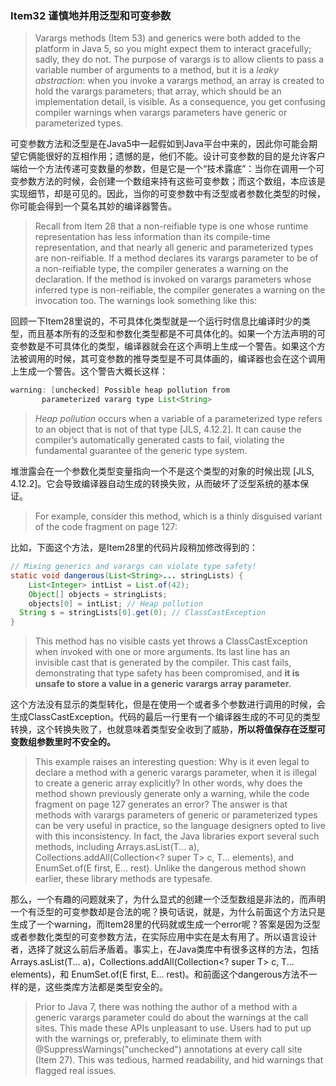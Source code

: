 ### Item32 谨慎地并用泛型和可变参数

> Varargs methods (Item 53) and generics were both added to the platform in Java 5, so you might expect them to interact gracefully; sadly, they do not. The purpose of varargs is to allow clients to pass a variable number of arguments to a method, but it is a *leaky abstraction*: when you invoke a varargs method, an array is created to hold the varargs parameters; that array, which should be an implementation detail, is visible. As a consequence, you get confusing compiler warnings when varargs parameters have generic or parameterized types.

可变参数方法和泛型是在Java5中一起假如到Java平台中来的，因此你可能会期望它俩能很好的互相作用；遗憾的是，他们不能。设计可变参数的目的是允许客户端给一个方法传递可变数量的参数，但是它是一个“技术露底”：当你在调用一个可变参数方法的时候，会创建一个数组来持有这些可变参数；而这个数组，本应该是实现细节，却是可见的。因此，当你的可变参数中有泛型或者参数化类型的时候，你可能会得到一个莫名其妙的编译器警告。

> Recall from Item 28 that a non-reifiable type is one whose runtime representation has less information than its compile-time representation, and that nearly all generic and parameterized types are non-reifiable. If a method declares its varargs parameter to be of a non-reifiable type, the compiler generates a warning on the declaration. If the method is invoked on varargs parameters whose inferred type is non-reifiable, the compiler generates a warning on the invocation too. The warnings look something like this:

回顾一下Item28里说的，不可具体化类型就是一个运行时信息比编译时少的类型，而且基本所有的泛型和参数化类型都是不可具体化的。如果一个方法声明的可变参数是不可具体化的类型，编译器就会在这个声明上生成一个警告。如果这个方法被调用的时候，其可变参数的推导类型是不可具体画的，编译器也会在这个调用上生成一个警告。这个警告大概长这样：

```java
warning: [unchecked] Possible heap pollution from
       parameterized vararg type List<String>
```

> *Heap pollution* occurs when a variable of a parameterized type refers to an object that is not of that type [JLS, 4.12.2]. It can cause the compiler’s automatically generated casts to fail, violating the fundamental guarantee of the generic type system.

堆泄露会在一个参数化类型变量指向一个不是这个类型的对象的时候出现 [JLS, 4.12.2]。它会导致编译器自动生成的转换失败，从而破坏了泛型系统的基本保证。

> For example, consider this method, which is a thinly disguised variant of the code fragment on page 127:

比如，下面这个方法，是Item28里的代码片段稍加修改得到的：

```java
// Mixing generics and varargs can violate type safety! 
static void dangerous(List<String>... stringLists) {
	List<Integer> intList = List.of(42);
	Object[] objects = stringLists;
	objects[0] = intList; // Heap pollution 
  String s = stringLists[0].get(0); // ClassCastException
}
```

> This method has no visible casts yet throws a ClassCastException when invoked with one or more arguments. Its last line has an invisible cast that is generated by the compiler. This cast fails, demonstrating that type safety has been compromised, and **it is unsafe to store a value in a generic varargs array parameter.**

这个方法没有显示的类型转化，但是在使用一个或者多个参数进行调用的时候，会生成ClassCastException。代码的最后一行里有一个编译器生成的不可见的类型转换，这个转换失败了，也就意味着类型安全收到了威胁，**所以将值保存在泛型可变数组参数里时不安全的。**

> This example raises an interesting question: Why is it even legal to declare a method with a generic varargs parameter, when it is illegal to create a generic array explicitly? In other words, why does the method shown previously generate only a warning, while the code fragment on page 127 generates an error? The answer is that methods with varargs parameters of generic or parameterized types can be very useful in practice, so the language designers opted to live with this inconsistency. In fact, the Java libraries export several such methods, including Arrays.asList(T... a), Collections.addAll(Collection<? super T> c, T... elements), and EnumSet.of(E first, E... rest). Unlike the dangerous method shown earlier, these library methods are typesafe.

那么，一个有趣的问题就来了，为什么显式的创建一个泛型数组是非法的，而声明一个有泛型的可变参数却是合法的呢？换句话说，就是，为什么前面这个方法只是生成了一个warning，而Item28里的代码就或生成一个error呢？答案是因为泛型或者参数化类型的可变参数方法，在实际应用中实在是太有用了。所以语言设计者，选择了就这么前后矛盾着。事实上，在Java类库中有很多这样的方法，包括Arrays.asList(T... a)，Collections.addAll(Collection<? super T> c, T... elements)，和 EnumSet.of(E first, E... rest)。和前面这个dangerous方法不一样的是，这些类库方法都是类型安全的。

> Prior to Java 7, there was nothing the author of a method with a generic varargs parameter could do about the warnings at the call sites. This made these APIs unpleasant to use. Users had to put up with the warnings or, preferably, to eliminate them with @SuppressWarnings("unchecked") annotations at every call site (Item 27). This was tedious, harmed readability, and hid warnings that flagged real issues.



























